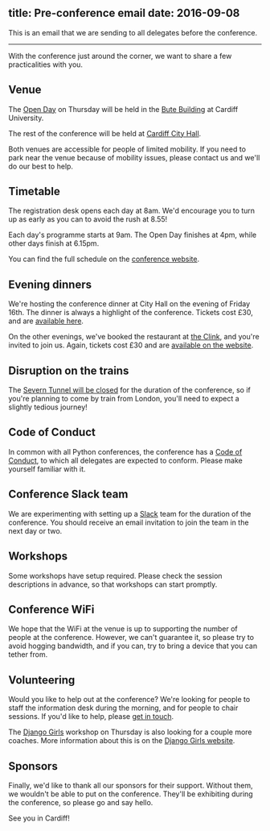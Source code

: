 title: Pre-conference email
date: 2016-09-08
---
This is an email that we are sending to all delegates before the conference.

* * *

With the conference just around the corner, we want to share a few practicalities with you.


## Venue

The [Open Day](http://2016.pyconuk.org/open-day/) on Thursday will be held in the [Bute Building](http://www.cardiff.ac.uk/estat/accessibilityinformation/cathayscampus/butebuilding/buteaccess.html) at Cardiff University.

The rest of the conference will be held at [Cardiff City Hall](http://www.cardiffcityhall.com/find-us).

Both venues are accessible for people of limited mobility. If you need to park near the venue because of mobility issues, please contact us and we'll do our best to help.


## Timetable

The registration desk opens each day at 8am.  We'd encourage you to turn up as early as you can to avoid the rush at 8.55!

Each day's programme starts at 9am.  The Open Day finishes at 4pm, while other days finish at 6.15pm.

You can find the full schedule on the [conference website](http://2016.pyconuk.org/programme/).


## Evening dinners

We're hosting the conference dinner at City Hall on the evening of Friday 16th.  The dinner is always a highlight of the conference.  Tickets cost £30, and are [available here](http://2016.pyconuk.org/conference-dinner/).

On the other evenings, we've booked the restaurant at [the Clink](http://theclinkcharity.org/the-clink-restaurants/cardiff-wales/), and you're invited to join us.  Again, tickets cost £30 and are [available on the website](http://2016.pyconuk.org/the-clink/).


## Disruption on the trains

The [Severn Tunnel will be closed](https://www.gwr.com/travel-updates/planned-engineering/severn-tunnel) for the duration of the conference, so if you're planning to come by train from London, you'll need to expect a slightly tedious journey!


## Code of Conduct

In common with all Python conferences, the conference has a [Code of Conduct](http://2016.pyconuk.org/code-of-conduct/), to which all delegates are expected to conform.  Please make yourself familiar with it.


## Conference Slack team

We are experimenting with setting up a [Slack](https://slack.com/) team for the duration of the conference.  You should receive an email invitation to join the team in the next day or two.


## Workshops

Some workshops have setup required.  Please check the session descriptions in advance, so that workshops can start promptly.


## Conference WiFi

We hope that the WiFi at the venue is up to supporting the number of people at the conference.  However, we can't guarantee it, so please try to avoid hogging bandwidth, and if you can, try to bring a device that you can tether from.


## Volunteering

Would you like to help out at the conference?  We're looking for people to staff the information desk during the morning, and for people to chair sessions.  If you'd like to help, please [get in touch](http://2016.pyconuk.org/contact/).

The [Django Girls](https://djangogirls.org/pyconuk2016/) workshop on Thursday is also looking for a couple more coaches.  More information about this is on the [Django Girls website](https://djangogirls.org/pyconuk2016/#coach).


## Sponsors

Finally, we'd like to thank all our sponsors for their support.  Without them, we wouldn't be able to put on the conference.  They'll be exhibiting during the conference, so please go and say hello.


See you in Cardiff!

